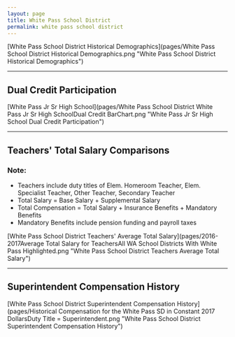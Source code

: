 ```yaml
---
layout: page
title: White Pass School District
permalink: white pass school district
---
```



[White Pass School District Historical Demographics](pages/White Pass School District Historical Demographics.png "White Pass School District Historical Demographics")

___

## Dual Credit Participation

[White Pass Jr Sr High School](pages/White Pass School District White Pass Jr Sr High SchoolDual Credit BarChart.png "White Pass Jr Sr High School Dual Credit Participation")


___

## Teachers' Total Salary Comparisons
### Note:
- Teachers include duty titles of Elem. Homeroom Teacher, Elem. Specialist Teacher, Other Teacher, Secondary Teacher
- Total Salary = Base Salary + Supplemental Salary
- Total Compensation = Total Salary + Insurance Benefits + Mandatory Benefits
- Mandatory Benefits include pension funding and payroll taxes

[White Pass School District Teachers' Average Total Salary](pages/2016-2017Average Total Salary for TeachersAll WA School Districts With White Pass Highlighted.png "White Pass School District Teachers Average Total Salary")


___

## Superintendent Compensation History

[White Pass School District Superintendent Compensation History](pages/Historical Compensation for the White Pass SD in Constant 2017 DollarsDuty Title = Superintendent.png "White Pass School District Superintendent Compensation History")

